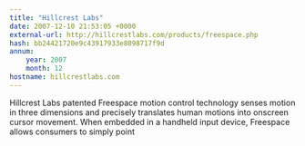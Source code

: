 ```yaml
---
title: "Hillcrest Labs"
date: 2007-12-10 21:53:05 +0000
external-url: http://hillcrestlabs.com/products/freespace.php
hash: bb24421720e9c43917933e8098717f9d
annum:
    year: 2007
    month: 12
hostname: hillcrestlabs.com
---
```


Hillcrest Labs patented Freespace motion control technology senses motion in three dimensions and precisely translates human motions into onscreen cursor movement.  When embedded in a handheld input device, Freespace allows consumers to simply point
